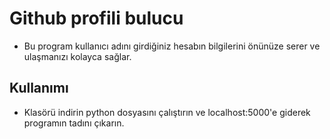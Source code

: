 # Github profili bulucu
 - Bu program kullanıcı adını girdiğiniz hesabın bilgilerini önünüze serer ve ulaşmanızı kolayca sağlar.

## Kullanımı 
 - Klasörü indirin python dosyasını çalıştırın ve localhost:5000'e giderek programın tadını çıkarın.